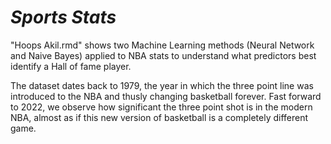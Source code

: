 # _Sports Stats_
"Hoops Akil.rmd" shows two Machine Learning methods (Neural Network and Naive Bayes) 
applied to NBA stats to understand what predictors best identify a Hall of fame player.

The dataset dates back to 1979, the year in which the three point line was introduced to the NBA and thusly changing basketball forever. 
Fast forward to 2022, we observe how significant the three point shot is in the modern NBA, almost as if this new version of basketball is a completely
different game.
